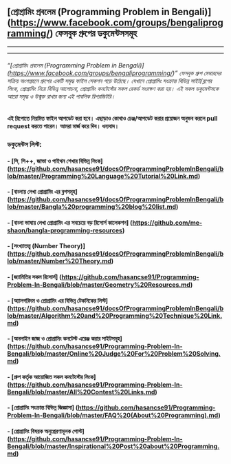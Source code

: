 ﻿## [প্রোগ্রামিং প্রবলেম (Programming Problem in Bengali)] (https://www.facebook.com/groups/bengaliprogramming/) ফেসবুক গ্রুপের ডকুমেন্টসসমূহ
------------------------------------------------------------------------


----------

###### “[প্রোগ্রামিং প্রবলেম (Programming Problem in Bengali)] (https://www.facebook.com/groups/bengaliprogramming/)” ফেসবুক গ্রুপ মেম্বারদের সক্রিয় অংশগ্রহনে গ্রুপের একটি সমৃদ্ধ ফাইল সেকশন গড়ে উঠেছে। যেখানে প্রোগ্রামিং সংক্রান্ত বিভিন্ন সাইট/ব্লগের লিংক, প্রোগ্রামিং নিয়ে বিভিন্ন আলোচনা, প্রোগ্রামিং কনটেস্টের সকল রেকর্ড সংরক্ষণ করা হয়। এই সকল ডকুমেন্টসকে আরো সমৃদ্ধ ও উন্মুক্ত রাখার জন্য এই পাবলিক রিপরজিটরি। 
**এই রিপোতে নিয়মিত ফাইল আপডেট করা হবে। এছাড়াও কোথাও চেঞ্জ/আপডেট করার প্রয়োজন অনুভব করলে pull request করতে পারেন। আমরা মার্জ করে দিব। ধন্যবাদ।**


### **ডকুমেন্টস লিস্ট:**

#### - [সি, সি++, জাভা ও পাইথন শেখার বিভিন্ন লিংক] (https://github.com/hasancse91/docsOfProgrammingProblemInBengali/blob/master/Programming%20Language%20Tutorial%20Link.md)
#### - [বাংলায় লেখা প্রোগ্রামিং এর ব্লগসমূহ] (https://github.com/hasancse91/docsOfProgrammingProblemInBengali/blob/master/Bangla%20programming%20blog%20list.md) 
#### - [বাংলা ভাষায় লেখা প্রোগ্রামিং এর সবচেয়ে বড় রিসোর্স কালেকশন] (https://github.com/me-shaon/bangla-programming-resources) 
#### - [সংখ্যাতত্ত্ব (Number Theory)] (https://github.com/hasancse91/docsOfProgrammingProblemInBengali/blob/master/Number%20Theory.md)
#### - [জ্যামিতির সকল রিসোর্স] (https://github.com/hasancse91/Programming-Problem-In-Bengali/blob/master/Geometry%20Resources.md)
#### - [অ্যালগরিদম ও প্রোগ্রামিং এর বিভিন্ন টেকনিকের লিস্ট] (https://github.com/hasancse91/docsOfProgrammingProblemInBengali/blob/master/Algorithm%20and%20Programming%20Technique%20Link.md)
#### - [অনলাইন জাজ ও প্রোগ্রামিং কনটেস্ট এরেঞ্জ করার সাইটসমূহ] (https://github.com/hasancse91/Programming-Problem-In-Bengali/blob/master/Online%20Judge%20For%20Problem%20Solving.md)
#### - [গ্রুপ কর্তৃক আয়োজিত সকল কনটেস্টের লিংক] (https://github.com/hasancse91/Programming-Problem-In-Bengali/blob/master/All%20Contest%20Links.md)
#### - [প্রোগ্রামিং সংক্রান্ত বিভিন্ন জিজ্ঞাসা] (https://github.com/hasancse91/Programming-Problem-In-Bengali/blob/master/FAQ%20(About%20Programming).md)
#### - [প্রোগ্রামিং বিষয়ক অনুপ্রেরণামূলক পোস্ট] (https://github.com/hasancse91/Programming-Problem-In-Bengali/blob/master/Inspirational%20Post%20about%20Programming.md) 
